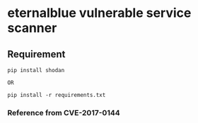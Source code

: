 # eternalblue vulnerable service scanner

## Requirement 
```
pip install shodan 

OR

pip install -r requirements.txt 
```

### Reference from CVE-2017-0144
